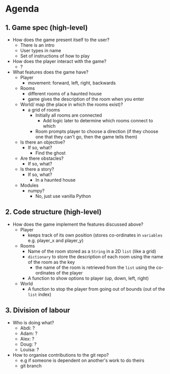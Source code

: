 # Agenda   
## 1. Game spec (high-level)
- How does the game present itself to the user?
    - There is an intro
    - User types in name
    - Set of instructions of how to play
- How does the player interact with the game?
    - ?
- What features does the game have?
    - Player
        - movement: forward, left, right, backwards
    - Rooms
        - different rooms of a haunted house
        - game gives the description of the room when you enter
    - World/ map (the place in which the rooms exist)?
        - a grid of rooms
            - Initially all rooms are connected
                - Add logic later to determine which rooms connect to which
            - Room prompts player to choose a direction (if they choose one that they can't go, then the game tells them)
    - Is there an objective?
        - If so, what?
            - Find the ghost
    - Are there obstacles?
        - If so, what?
    - Is there a story?
        - If so, what?
            - In a haunted house
    - Modules
        - numpy?
            - No, just use vanilla Python

## 2. Code structure (high-level)
- How does the game implement the features discussed above?
    - Player
        - keeps track of its own position (stores co-ordinates in `variables` e.g. player_x and player_y)
    - Rooms
        - Name of the room stored as a `String` in a 2D `list` (like a grid)
        - `dictionary` to store the description of each room using the name of the room as the key
            - the name of the room is retrieved from the `list` using the co-ordinates of the player
        - A function to show options to player (up, down, left, right)
    - World
        - A function to stop the player from going out of bounds (out of the `list` index)

## 3. Division of labour
- Who is doing what?
    - Abdi: ?
    - Adam: ?
    - Alex: ?
    - Doug: ?
    - Louisa: ?
- How to organise contributions to the git repo?
    -   e.g if someone is dependent on  another's work to do theirs
    - git branch
